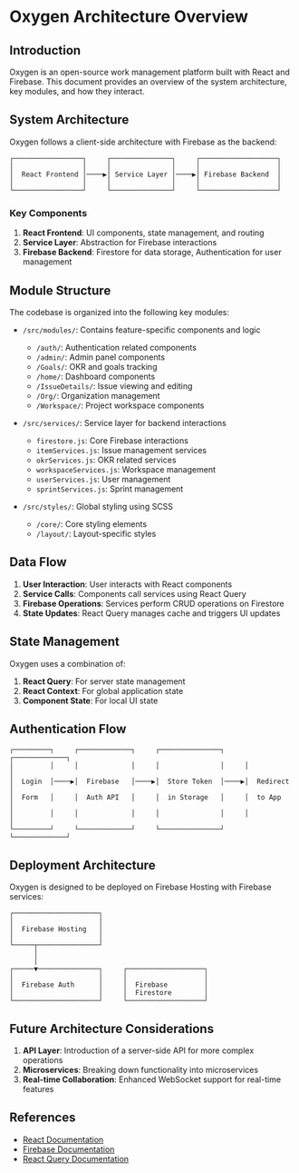 # Oxygen Architecture Overview

## Introduction

Oxygen is an open-source work management platform built with React and Firebase. This document provides an overview of the system architecture, key modules, and how they interact.

## System Architecture

Oxygen follows a client-side architecture with Firebase as the backend:

```
┌─────────────────┐     ┌───────────────┐     ┌───────────────────┐
│                 │     │               │     │                   │
│  React Frontend │────▶│ Service Layer │────▶│ Firebase Backend  │
│                 │     │               │     │                   │
└─────────────────┘     └───────────────┘     └───────────────────┘
```

### Key Components

1. **React Frontend**: UI components, state management, and routing
2. **Service Layer**: Abstraction for Firebase interactions
3. **Firebase Backend**: Firestore for data storage, Authentication for user management

## Module Structure

The codebase is organized into the following key modules:

- `/src/modules/`: Contains feature-specific components and logic
  - `/auth/`: Authentication related components
  - `/admin/`: Admin panel components
  - `/Goals/`: OKR and goals tracking
  - `/home/`: Dashboard components
  - `/IssueDetails/`: Issue viewing and editing
  - `/Org/`: Organization management
  - `/Workspace/`: Project workspace components

- `/src/services/`: Service layer for backend interactions
  - `firestore.js`: Core Firebase interactions
  - `itemServices.js`: Issue management services
  - `okrServices.js`: OKR related services
  - `workspaceServices.js`: Workspace management
  - `userServices.js`: User management
  - `sprintServices.js`: Sprint management

- `/src/styles/`: Global styling using SCSS
  - `/core/`: Core styling elements
  - `/layout/`: Layout-specific styles

## Data Flow

1. **User Interaction**: User interacts with React components
2. **Service Calls**: Components call services using React Query
3. **Firebase Operations**: Services perform CRUD operations on Firestore
4. **State Updates**: React Query manages cache and triggers UI updates

## State Management

Oxygen uses a combination of:

1. **React Query**: For server state management
2. **React Context**: For global application state
3. **Component State**: For local UI state

## Authentication Flow

```
┌─────────┐     ┌─────────────┐     ┌───────────────┐     ┌─────────────┐
│         │     │             │     │               │     │             │
│  Login  │────▶│  Firebase   │────▶│  Store Token  │────▶│  Redirect   │
│  Form   │     │  Auth API   │     │  in Storage   │     │  to App     │
│         │     │             │     │               │     │             │
└─────────┘     └─────────────┘     └───────────────┘     └─────────────┘
```

## Deployment Architecture

Oxygen is designed to be deployed on Firebase Hosting with Firebase services:

```
┌─────────────────────┐
│                     │
│  Firebase Hosting   │
│                     │
└─────┬───────────────┘
      │
      │
┌─────▼───────────────┐     ┌───────────────────┐
│                     │     │                   │
│  Firebase Auth      │     │  Firebase         │
│                     │     │  Firestore        │
└─────────────────────┘     └───────────────────┘
```

## Future Architecture Considerations

1. **API Layer**: Introduction of a server-side API for more complex operations
2. **Microservices**: Breaking down functionality into microservices
3. **Real-time Collaboration**: Enhanced WebSocket support for real-time features

## References

- [React Documentation](https://reactjs.org/docs/getting-started.html)
- [Firebase Documentation](https://firebase.google.com/docs)
- [React Query Documentation](https://react-query.tanstack.com/)
